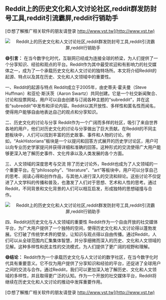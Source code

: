 ## **Reddit上的历史文化和人文讨论社区,reddit群发防封号工具,reddit引流霸屏,reddit行销助手**

[😍想了解推广相关软件的朋友请登录 http://www.vst.tw](http://www.vst.tw)

 <center><img src="https://vst.tw/MP4/tuiguang/png/1.png" alt="Reddit上的历史文化和人文讨论社区,reddit群发防封号工具,reddit引流霸屏,reddit行销助手"></center>

**😄引言：**
在当今数字化时代，互联网已经成为连接全球的桥梁，为人们提供了一个分享知识、经验和观点的平台。Reddit作为其中最受欢迎和有影响力的社交媒体之一，成为了一个承载历史文化和人文讨论的独特场所。本文将介绍Reddit的起源、特点以及其在历史、文化和人文领域中的重要性。

一、Reddit的起源与特点
Reddit成立于2005年，由史蒂夫·霍夫曼（Steve Huffman）和亚伦·斯沃茨（Aaron Swartz）共同创建。它是一个社交新闻聚合、讨论和投票网站，用户可以自由创建与订阅各种主题的“subreddit”，并在这些“subreddit”中发布和评论内容。Reddit以其开放性、多样性和匿名性而闻名，使得用户能够自由地表达自己的观点和分享知识。

二、历史文化的讨论与分享
Reddit作为一个广阔而多样的社区，吸引了来自世界各地的用户，他们对历史文化的讨论与分享做出了巨大贡献。在Reddit的不同主题板块中，人们可以找到丰富的历史故事、事件和人物的讨论。例如，“AskHistorians”板块是一个以提问和回答方式展开的历史学讨论区，用户可以向专业历史学家提问并获得详细和准确的回答。这种形式的交流使得广大用户能够更深入地了解历史事件、文化传承以及人类发展的各个方面。

三、人文领域的深度思考与交流
除了历史讨论外，Reddit也成为了人文领域的一个重要平台。在“philosophy”、“literature”、“art”等板块中，用户可以分享自己的思考、阅读心得和创作作品，与其他人进行深入的交流和辩论。这些讨论不仅促进了人文学科的传播和普及，也激发了人们对于思想、艺术和人性的思考。通过Reddit，不同背景和文化背景的人们可以相互启发，形成独特的思想碰撞与合作。

 <center><img src="https://vst.tw/MP4/tuiguang/png/6.png" alt="Reddit上的历史文化和人文讨论社区,reddit群发防封号工具,reddit引流霸屏,reddit行销助手"></center>

四、Reddit对历史文化与人文领域的重要性
Reddit作为一个自由开放的社交媒体平台，为广大用户提供了一个独特的空间，使得历史文化和人文讨论得以蓬勃发展。它打破了传统学术界的壁垒，让知识与观点得以自由传播。通过Reddit，人们可以从全球范围内汇集集体智慧，并分享细微而深入的历史、文化和人文领域的见解。这种多样性和民主性的交流模式，为人们提供了更广阔的视野和理解。

**😄结论：**
Reddit作为一个承载历史文化与人文讨论的数字社区，在当今数字化时代具有重要意义。它不仅为用户提供了分享知识和经验的平台，还促进了全球用户之间的交流与合作。通过Reddit，我们可以更加深入地了解历史、文化和人文领域的多样性，并且取得更广泛的认知。作为一个开放的社交媒体平台，Reddit将继续在历史文化和人文讨论的推动中发挥重要作用。

[😍想了解推广相关软件的朋友请登录 http://www.vst.tw](http://www.vst.tw)



